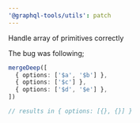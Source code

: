 ```yaml
---
'@graphql-tools/utils': patch
---
```


Handle array of primitives correctly

The bug was following;
```ts
mergeDeep([
  { options: ['$a', '$b'] },
  { options: ['$c'] },
  { options: ['$d', '$e'] },
])

// results in { options: [{}, {}] }
```
